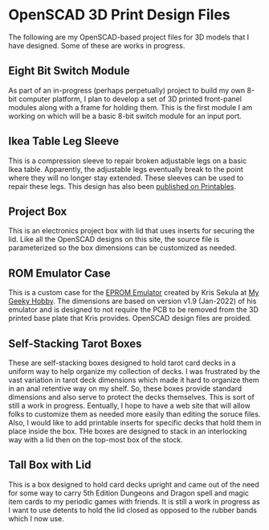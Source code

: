 # OpenSCAD 3D Print Design Files

The following are my OpenSCAD-based project files for 3D models that I have
designed. Some of these are works in progress.

## Eight Bit Switch Module

As part of an in-progress (perhaps perpetually) project to build my own 8-bit
computer platform, I plan to develop a set of 3D printed front-panel modules
along with a frame for holding them.  This is the first module I am working on
which will be a basic 8-bit switch module for an input port.

## Ikea Table Leg Sleeve

This is a compression sleeve to repair broken adjustable legs on a basic Ikea
table. Apparently, the adjustable legs eventually break to the point where they
will no longer stay extended.  These sleeves can be used to repair these legs.
This design has also been [published on Printables](https://www.printables.com/model/297085-ikea-table-adjustable-leg-repair-sleeve).

## Project Box

This is an electronics project box with lid that uses inserts for securing
the lid.  Like all the OpenSCAD designs on this site, the source file is
parameterized so the box dimensions can be customized as needed.

## ROM Emulator Case

This is a custom case for the [EPROM Emulator](https://mygeekyhobby.com/2020/07/05/eprom-emulator/)
created by Kris Sekula at [My Geeky Hobby](https://mygeekyhobby.com/about/).
The dimensions are based on version v1.9 (Jan-2022) of his emulator and is
designed to not require the PCB to be removed from the 3D printed base plate
that Kris provides. OpenSCAD design files
are proided.

## Self-Stacking Tarot Boxes

These are self-stacking boxes designed to hold tarot card decks in a uniform
way to help organize my collection of decks.  I was frustrated by the vast
variation in tarot deck dimensions which made it hard to organize them in an
anal retentive way on my shelf. So, these boxes provide standard dimensions and
also serve to protect the decks themselves.  This is sort of still a work in 
progress.  Eentually, I hope to have a web site that will allow folks to
customize them as needed more easily than editing the soruce files. Also, I
would like to add printable inserts for specific decks that hold them in 
place inside the box.  THe boxes are designed to stack in an interlocking way
with a lid then on the top-most box of the stock.

## Tall Box with Lid

This is a box designed to hold card decks upright and came out of the need
for some way to carry 5th Edition Dungeons and Dragon spell and magic item
cards to my periodic games with friends. It is still a work in progress as
I want to use detents to hold the lid closed as opposed to the rubber bands
which I now use.
